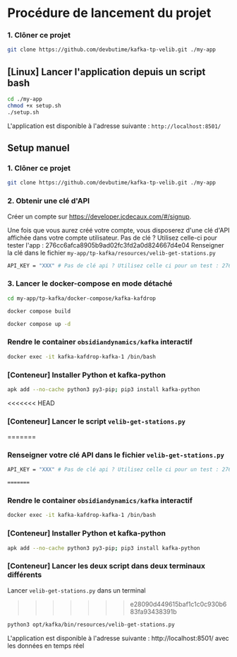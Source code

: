 # Procédure de lancement du projet

### 1. Clôner ce projet

```bash
git clone https://github.com/devbutime/kafka-tp-velib.git ./my-app
```

## [Linux] Lancer l'application depuis un script bash

```bash
cd ./my-app
chmod +x setup.sh
./setup.sh
```

L'application est disponible à l'adresse suivante : `http://localhost:8501/`

## Setup manuel

### 1. Clôner ce projet

```bash
git clone https://github.com/devbutime/kafka-tp-velib.git ./my-app
```

### 2. Obtenir une clé d'API

Créer un compte sur https://developer.jcdecaux.com/#/signup.

Une fois que vous aurez créé votre compte, vous disposerez d'une clé d'API affichée dans votre compte utilisateur.
Pas de clé ? Utilisez celle-ci pour tester l'app : 276cc6afca8905b9ad02fc3fd2a0d824667d4e04
Renseigner la clé dans le fichier `my-app/tp-kafka/resources/velib-get-stations.py`

```bash
API_KEY = "XXX" # Pas de clé api ? Utilisez celle ci pour un test : 276cc6afca8905b9ad02fc3fd2a0d824667d4e04

```

### 3. Lancer le docker-compose en mode détaché

```bash
cd my-app/tp-kafka/docker-compose/kafka-kafdrop
```

```bash
docker compose build
```

```bash
docker compose up -d
```

### Rendre le container `obsidiandynamics/kafka` interactif

```bash
docker exec -it kafka-kafdrop-kafka-1 /bin/bash
```

### [Conteneur] Installer Python et kafka-python

```bash
apk add --no-cache python3 py3-pip; pip3 install kafka-python
```

<<<<<<< HEAD

### [Conteneur] Lancer le script `velib-get-stations.py`

=======

### Renseigner votre clé API dans le fichier `velib-get-stations.py`

```bash
API_KEY = "XXX" # Pas de clé api ? Utilisez celle ci pour un test : 276cc6afca8905b9ad02fc3fd2a0d824667d4e04

=======
```

### Rendre le container `obsidiandynamics/kafka` interactif

```bash
docker exec -it kafka-kafdrop-kafka-1 /bin/bash
```

### [Conteneur] Installer Python et kafka-python

```bash
apk add --no-cache python3 py3-pip; pip3 install kafka-python
```

### [Conteneur] Lancer les deux script dans deux terminaux différents

Lancer `velib-get-stations.py` dans un terminal

> > > > > > > e28090d449615baf1c1c0c930b683fa93438391b

```bash
python3 opt/kafka/bin/resources/velib-get-stations.py
```

L'application est disponible à l'adresse suivante : http://localhost:8501/ avec les données en temps réel
